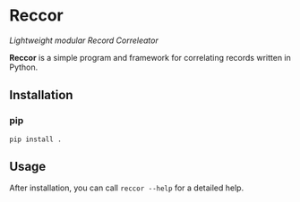# Reccor

*Lightweight modular Record Correleator* 

**Reccor** is a simple program and framework for correlating records 
written in Python. 

## Installation

### pip
`pip install .`

## Usage
After installation, you can call `reccor --help` for a detailed help.

